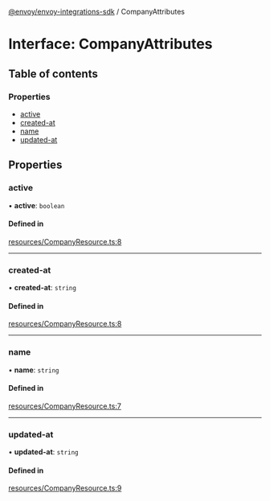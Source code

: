 [@envoy/envoy-integrations-sdk](../README.md) / CompanyAttributes

# Interface: CompanyAttributes

## Table of contents

### Properties

- [active](companyattributes.md#active)
- [created-at](companyattributes.md#created-at)
- [name](companyattributes.md#name)
- [updated-at](companyattributes.md#updated-at)

## Properties

### active

• **active**: `boolean`

#### Defined in

[resources/CompanyResource.ts:8](https://github.com/envoy/envoy-integrations-sdk-nodejs/blob/c0e2fd5/src/resources/CompanyResource.ts#L8)

___

### created-at

• **created-at**: `string`

#### Defined in

[resources/CompanyResource.ts:8](https://github.com/envoy/envoy-integrations-sdk-nodejs/blob/c0e2fd5/src/resources/CompanyResource.ts#L8)

___

### name

• **name**: `string`

#### Defined in

[resources/CompanyResource.ts:7](https://github.com/envoy/envoy-integrations-sdk-nodejs/blob/c0e2fd5/src/resources/CompanyResource.ts#L7)

___

### updated-at

• **updated-at**: `string`

#### Defined in

[resources/CompanyResource.ts:9](https://github.com/envoy/envoy-integrations-sdk-nodejs/blob/c0e2fd5/src/resources/CompanyResource.ts#L9)
